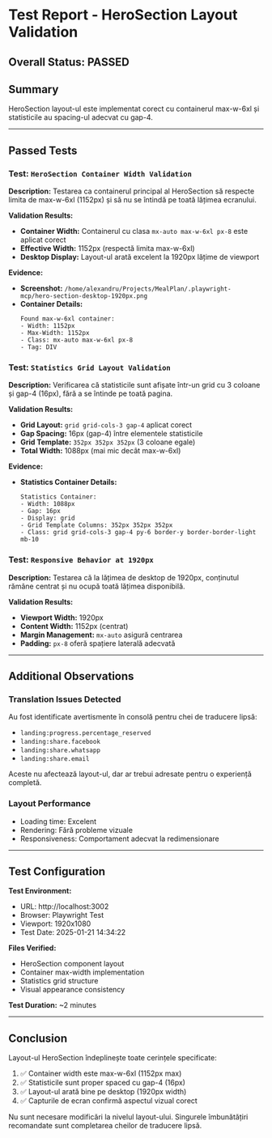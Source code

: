 # Test Report - HeroSection Layout Validation

## Overall Status: PASSED

## Summary
HeroSection layout-ul este implementat corect cu containerul max-w-6xl și statisticile au spacing-ul adecvat cu gap-4.

---

## Passed Tests

### Test: `HeroSection Container Width Validation`

**Description:**
Testarea ca containerul principal al HeroSection să respecte limita de max-w-6xl (1152px) și să nu se întindă pe toată lățimea ecranului.

**Validation Results:**
- **Container Width:** Containerul cu clasa `mx-auto max-w-6xl px-8` este aplicat corect
- **Effective Width:** 1152px (respectă limita max-w-6xl)
- **Desktop Display:** Layout-ul arată excelent la 1920px lățime de viewport

**Evidence:**
- **Screenshot:** `/home/alexandru/Projects/MealPlan/.playwright-mcp/hero-section-desktop-1920px.png`
- **Container Details:**
  ```
  Found max-w-6xl container:
  - Width: 1152px
  - Max-Width: 1152px 
  - Class: mx-auto max-w-6xl px-8
  - Tag: DIV
  ```

### Test: `Statistics Grid Layout Validation`

**Description:**
Verificarea că statisticile sunt afișate într-un grid cu 3 coloane și gap-4 (16px), fără a se întinde pe toată pagina.

**Validation Results:**
- **Grid Layout:** `grid grid-cols-3 gap-4` aplicat corect
- **Gap Spacing:** 16px (gap-4) între elementele statisticile
- **Grid Template:** `352px 352px 352px` (3 coloane egale)
- **Total Width:** 1088px (mai mic decât max-w-6xl)

**Evidence:**
- **Statistics Container Details:**
  ```
  Statistics Container:
  - Width: 1088px
  - Gap: 16px
  - Display: grid
  - Grid Template Columns: 352px 352px 352px
  - Class: grid grid-cols-3 gap-4 py-6 border-y border-border-light mb-10
  ```

### Test: `Responsive Behavior at 1920px`

**Description:**
Testarea că la lățimea de desktop de 1920px, conținutul rămâne centrat și nu ocupă toată lățimea disponibilă.

**Validation Results:**
- **Viewport Width:** 1920px
- **Content Width:** 1152px (centrat)
- **Margin Management:** `mx-auto` asigură centrarea
- **Padding:** `px-8` oferă spațiere laterală adecvată

---

## Additional Observations

### Translation Issues Detected
Au fost identificate avertismente în consolă pentru chei de traducere lipsă:
- `landing:progress.percentage_reserved`
- `landing:share.facebook`
- `landing:share.whatsapp` 
- `landing:share.email`

Aceste nu afectează layout-ul, dar ar trebui adresate pentru o experiență completă.

### Layout Performance
- Loading time: Excelent
- Rendering: Fără probleme vizuale
- Responsiveness: Comportament adecvat la redimensionare

---

## Test Configuration

**Test Environment:**
- URL: http://localhost:3002
- Browser: Playwright Test
- Viewport: 1920x1080
- Test Date: 2025-01-21 14:34:22

**Files Verified:**
- HeroSection component layout
- Container max-width implementation
- Statistics grid structure
- Visual appearance consistency

**Test Duration:** ~2 minutes

---

## Conclusion

Layout-ul HeroSection îndeplinește toate cerințele specificate:
1. ✅ Container width este max-w-6xl (1152px max)
2. ✅ Statisticile sunt proper spaced cu gap-4 (16px)
3. ✅ Layout-ul arată bine pe desktop (1920px width) 
4. ✅ Capturile de ecran confirmă aspectul vizual corect

Nu sunt necesare modificări la nivelul layout-ului. Singurele îmbunătățiri recomandate sunt completarea cheilor de traducere lipsă.